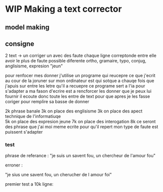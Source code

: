 # WIP Making a text corrector 


## model making 


## consigne

2 text -> un corriger un avec des faute 
chaque ligne correptonde entre elle
avoir le plus de faute possible diferente ortho, gramaire, typo, conjug, anglisisme, expresion "jeun"


pour renfocer mes donner j'utilise un programe qui reucepre ce que j'ecrit au cour de la joruner sur mon ordinateur est qui sotque a chauqe fois que j'apuis sur entre les letre qu'il a recuepre
ce programe sert a l'ia pour s'adapter a ma fason d'ecrire est a rencforcer les donner que je peux lui fournir
il ecoute donc toute les entre de text pour que apres je les fasse coriger pour remplire sa basse de donner 




2k phrase banale 
3k on place des englisisme 
3k on place des apect technique de l'informatiuqe  
5k on place des expresion jeune 
7k on place des interogation
8k ce seront des phrase que j'ai moi meme ecrite pour qu'il repert mon type de faute est puissent s'adapter 



### test 

phrase de referance : 
"je suis un savent fou, un chercheur de l'amour fou" 

erroner : 

"je sius une savent fou, un cherucher de l amour foi"

premier test a 10k ligne:


